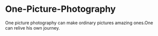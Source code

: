 # One-Picture-Photography
One picture photography can make ordinary pictures amazing ones.One can relive his own journey.
